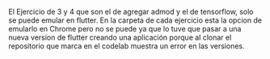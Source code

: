 El Ejercicio de 3 y 4 que son el de agregar admod y el de tensorflow, solo se puede emular en flutter. En la carpeta de cada ejercicio esta la opcion de emularlo en Chrome pero no se puede
ya que lo tuve que pasar a una nueva version de flutter creando una aplicación porque al clonar el repositorio que marca en el codelab muestra un error en las versiones.
